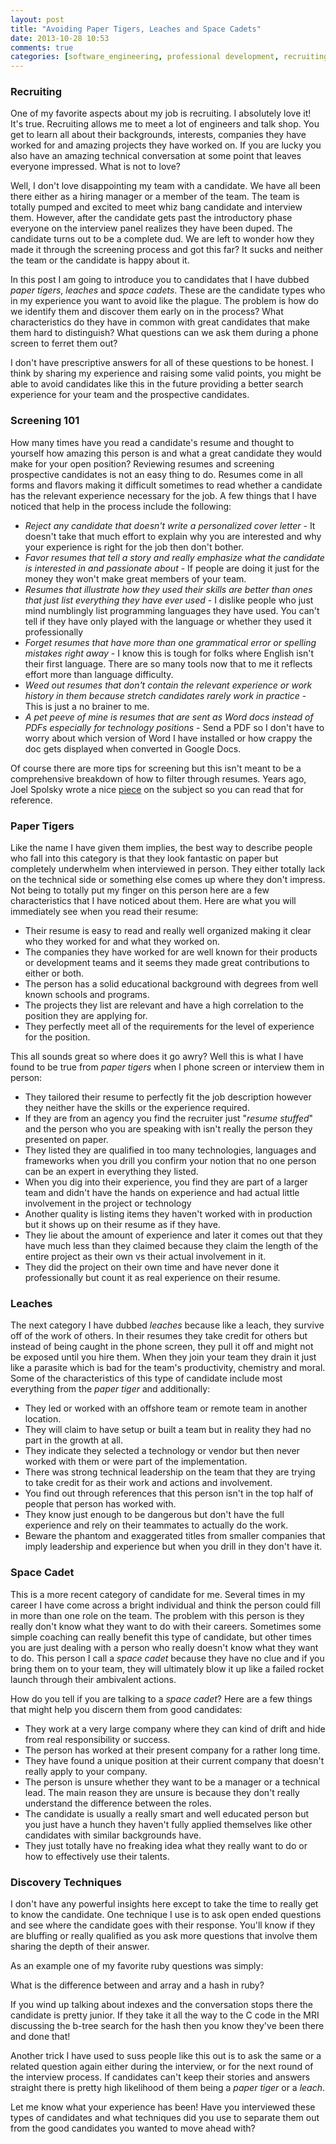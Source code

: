 ```yaml
---
layout: post
title: "Avoiding Paper Tigers, Leaches and Space Cadets"
date: 2013-10-28 10:53
comments: true
categories: [software_engineering, professional development, recruiting, job searching, team structure, team management]
---
```


### Recruiting

One of my favorite aspects about my job is recruiting.  I absolutely love it!  It's true.
Recruiting allows me to meet a lot of engineers and talk shop.  You  get to learn all about their
backgrounds, interests, companies they have worked for and amazing projects they have worked on.  If
you are lucky you also have an amazing technical conversation at some point that leaves everyone
impressed.  What is not to love?

<!-- more -->

Well, I don't love disappointing my team with a candidate.  We have all been there either as a
hiring manager or a member of the team.  The team is totally pumped and excited to meet whiz bang
candidate and interview them.  However, after the candidate gets past the introductory phase
everyone on the interview panel realizes they have been duped.  The candidate turns out to be a
complete dud.  We are left to wonder how they made it through the screening process and got this
far?  It sucks and neither the team or the candidate is happy about it.

In this post I am going to introduce you to candidates that I have dubbed _paper tigers_, _leaches_
and _space cadets_.  These are the candidate types who in my experience you want to avoid like the
plague.  The problem is how do we identify them and discover them early on in the process?  What
characteristics do they have in common with great candidates that make them hard to distinguish?
What questions can we ask them during a phone screen to ferret them out?

I don't have prescriptive answers for all of these questions to be honest.  I think by sharing my
experience and raising some valid points, you might be able to avoid candidates like this in the
future providing a better search experience for your team and the prospective candidates.

### Screening 101

How many times have you read a candidate's resume and thought to yourself how amazing this person is
and what a great candidate they would make for your open position?  Reviewing resumes and screening
prospective candidates is not an easy thing to do.  Resumes come in all forms and flavors making it
difficult sometimes to read whether a candidate has the relevant experience necessary for the job.
A few things that I have noticed that help in the process include the following:

* _Reject any candidate that doesn't write a personalized cover letter_ - It doesn't take that much
  effort to explain why you are interested and why your experience is right for the job then don't
  bother.
* _Favor resumes that tell a story and really emphasize what the candidate is interested in and
  passionate about_ - If people are doing it just for the money they won't make great members of
  your team.
* _Resumes that illustrate how they used their skills are better than ones that just list everything
  they have ever used_ - I dislike people who just mind numblingly list programming languages they
  have used.  You can't tell if they have only played with the language or whether they used it
  professionally
* _Forget resumes that have more than one grammatical error or spelling mistakes right away_ - I
  know this is tough for folks where English isn't their first language.  There are so many tools
  now that to me it reflects effort more than language difficulty.
* _Weed out resumes that don't contain the relevant experience or work history in them because
  stretch candidates rarely work in practice_ - This is just a no brainer to me.
* _A pet peeve of mine is resumes that are sent as Word docs instead of PDFs especially for
  technology positions_ - Send a PDF so I don't have to worry about which version of Word I have
  installed or how crappy the doc gets displayed when converted in Google Docs.

Of course there are more tips for screening but this isn't meant to be a comprehensive breakdown of
how to filter through resumes.  Years ago, Joel Spolsky wrote a nice
[piece](http://www.joelonsoftware.com/articles/SortingResumes.html) on the subject so you can read
that for reference.

### Paper Tigers

Like the name I have given them implies, the best way to describe people who fall into this
category is that they look fantastic on paper but completely underwhelm when interviewed in person.
They either totally lack on the technical side or something else comes up where they don't impress.
Not being to totally put my finger on this person here are a few characteristics that I have noticed
about them.  Here are what you will immediately see when you read their resume:

* Their resume is easy to read and really well organized making it clear who they worked for and
  what they worked on.
* The companies they have worked for are well known for their products or development teams and it
  seems they made great contributions to either or both.
* The person has a solid educational background with degrees from well known schools and programs.
* The projects they list are relevant and have a high correlation to the position they are applying
  for.
* They perfectly meet all of the requirements for the level of experience for the position.

This all sounds great so where does it go awry?  Well this is what I have found to be true from
_paper tigers_ when I phone screen or interview them in person:

* They tailored their resume to perfectly fit the job description however they neither have the
  skills or the experience required. 
* If they are from an agency you find the recruiter just "_resume stuffed_" and the person who you
  are speaking with isn't really the person they presented on paper.
* They listed they are qualified in too many technologies, languages and frameworks when you drill
  you confirm your notion that no one person can be an expert in everything they listed.
* When you dig into their experience, you find they are part of a larger team and didn't have the
  hands on experience and had actual little involvement in the project or technology
* Another quality is listing items they haven't worked with in production but it shows up on their
  resume as if they have.
* They lie about the amount of experience and later it comes out that they have much less than they
  claimed because they claim the length of the entire project as their own vs their actual
  involvement in it.
* They did the project on their own time and have never done it professionally but count it as real
  experience on their resume.

### Leaches

The next category I have dubbed _leaches_ because like a leach, they survive off of the work of
others.  In their resumes they take credit for others but instead of being caught in the phone
screen, they pull it off and might not be exposed until you hire them.  When they join your team
they drain it just like a parasite which is bad for the team's productivity, chemistry and moral.
Some of the characteristics of this type of candidate include most everything from the _paper tiger_
and additionally:

* They led or worked with an offshore team or remote team in another location.
* They will claim to have setup or built a team but in reality they had no part in the growth at
  all.
* They indicate they selected a technology or vendor but then never worked with them or were part of
  the implementation.
* There was strong technical leadership on the team that they are trying to take credit for as their
  work and actions and involvement.
* You find out through references that this person isn't in the top half of people that person has
  worked with.
* They know just enough to be dangerous but don't have the full experience and rely on their
  teammates to actually do the work.
* Beware the phantom and exaggerated titles from smaller companies that imply leadership and
  experience but when you drill in they don't have it.

### Space Cadet

This is a more recent category of candidate for me.  Several times in my career I have come across a
bright individual and think the person could fill in more than one role on the team.  The problem
with this person is they really don't know what they want to do with their careers.  Sometimes some
simple coaching can really benefit this type of candidate, but other times you are just dealing with
a person who really doesn't know what they want to do.  This person I call a _space cadet_ because
they have no clue and if you bring them on to your team, they will ultimately blow it up like a
failed rocket launch through their ambivalent actions.

How do you tell if you are talking to a _space cadet_?  Here are a few things that might help you
discern them from good candidates:

* They work at a very large company where they can kind of drift and hide from real responsibility
  or success.
* The person has worked at their present company for a rather long time.
* They have found a unique position at their current company that doesn't really apply to your
  company.
* The person is unsure whether they want to be a manager or a technical lead.  The main reason they
  are unsure is because they don't really understand the difference between the roles.
* The candidate is usually a really smart and well educated person but you just have a hunch they
  haven't fully applied themselves like other candidates with similar backgrounds have.
* They just totally have no freaking idea what they really want to do or how to effectively use
  their talents.

### Discovery Techniques

I don't have any powerful insights here except to take the time to really get to know the candidate.
One technique I use is to ask open ended questions and see where the candidate goes with their
response.  You'll know if they are bluffing or really qualified as you ask more questions that
involve them sharing the depth of their answer.

As an example one of my favorite ruby questions was simply:

   What is the difference between and array and a hash in ruby?

If you wind up talking about indexes and the conversation stops there the candidate is pretty
junior.  If they take it all the way to the C code in the MRI discussing the b-tree search for the
hash then you know they've been there and done that!

Another trick I have used to suss people like this out is to ask the same or a related question
again either during the interview, or for the next round of the interview process.  If candidates
can't keep their stories and answers straight there is pretty high likelihood of them being a _paper
tiger_ or a _leach_.

Let me know what your experience has been!  Have you interviewed these types of candidates and what
techniques did you use to separate them out from the good candidates you wanted to move ahead with?
